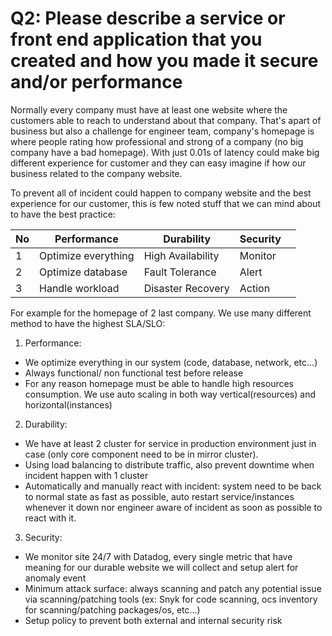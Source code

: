 # Q2: Please describe a service or front end application that you created and how you made it secure and/or performance

Normally every company must have at least one website where the customers able to reach to understand about that company. That's apart of business but also a challenge for engineer team, company's homepage is where people rating how professional and strong of a company (no big company have a bad homepage). With just 0.01s of latency could make big different experience for customer and they can easy imagine if how our business related to the company website. 
<br/>

To prevent all of incident could happen to company website and the best experience for our customer, this is few noted stuff that we can mind about to have the best practice:

| No| Performance               | Durability        | Security      |   |
|---|---------------------------|-------------------|---------------|---|
| 1 | Optimize everything       | High Availability | Monitor       |   |
| 2 | Optimize database         | Fault Tolerance   | Alert         |   |
| 3 | Handle workload           | Disaster Recovery | Action        |   |

For example for the homepage of 2 last company. We use many different method to have the highest SLA/SLO:
1. Performance:
- We optimize everything in our system (code, database, network, etc...)
- Always functional/ non functional test before release
- For any reason homepage must be able to handle high resources consumption. We use auto scaling in both way vertical(resources) and horizontal(instances)

2. Durability:
- We have at least 2 cluster for service in production environment just in case (only core component need to be in mirror cluster).
- Using load balancing to distribute traffic, also prevent downtime when incident happen with 1 cluster
- Automatically and manually react with incident: system need to be back to normal state as fast as possible, auto restart service/instances whenever it down nor engineer aware of incident as soon as possible to react with it.

3. Security:
- We monitor site 24/7 with Datadog, every single metric that have meaning for our durable website we will collect and setup alert for anomaly event
- Minimum attack surface: always scanning and patch any potential issue via scanning/patching tools (ex: Snyk for code scanning, ocs inventory for scanning/patching packages/os, etc...)
- Setup policy to prevent both external and internal security risk